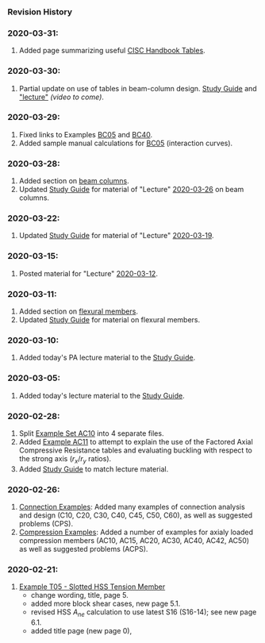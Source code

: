 ### Revision History

### 2020-03-31:

1. Added page summarizing useful [CISC Handbook Tables](Handbook-Tables).

### 2020-03-30:

1. Partial update on use of tables in beam-column design. [Study Guide](Study-Guide) and ["lecture"](http://holtz3.cee.carleton.ca/recordings/3205/2020/2020-04-02/) _(video to come)_.

### 2020-03-29:

1. Fixed links to Examples [BC05](beam-column/BC05/index) and [BC40](beam-column/BC40/index).
2. Added sample manual calculations for [BC05](beam-column/BC05/index) (interaction curves).

### 2020-03-28:

1. Added section on [beam columns](beam-column/beam-column).
1. Updated [Study Guide](Study-Guide) for material of "Lecture" [2020-03-26](http://holtz3.cee.carleton.ca/recordings/3205/2020/2020-03-26/) on beam columns.

### 2020-03-22:

1. Updated [Study Guide](Study-Guide) for material of "Lecture" [2020-03-19](http://holtz3.cee.carleton.ca/recordings/3205/2020/2020-03-19/).

### 2020-03-15:

1. Posted material for "Lecture" [2020-03-12](http://holtz3.cee.carleton.ca/recordings/3205/2020/2020-03-12/).

### 2020-03-11:

1. Added section on [flexural members](flexure/flexure).
1. Updated [Study Guide](Study-Guide) for material on flexural members.

### 2020-03-10:

1. Added today's PA lecture material to the [Study Guide](Study-Guide).

### 2020-03-05:

1. Added today's lecture material to the [Study Guide](Study-Guide).

### 2020-02-28:

1. Split [Example Set AC10](compression/AC10/AC10) into 4 separate files.
1. Added [Example AC11](compression/AC11/AC11) to attempt to explain the use
   of the Factored Axial Compressive Resistance tables and evaluating
   buckling with respect to the strong axis ($r_x/r_y$ ratios).
1. Added [Study Guide](Study-Guide) to match lecture material.

### 2020-02-26:

1. [Connection Examples](connection/index): Added many examples of 
   connection analysis and design (C10, C20, C30, C40, C45, C50, C60),
   as well as suggested problems (CPS).
1. [Compression Examples](compression/index): Added a number of examples
   for axialy loaded compression members (AC10, AC15, AC20, AC30, AC40, 
   AC42, AC50)
   as well as suggested problems (ACPS).

### 2020-02-21:

1. [Example T05 - Slotted HSS Tension Member](tension/T05/T05)
   - change wording, title, page 5.
   - added more block shear cases, new page 5.1.
   - revised HSS $A_{ne}$ calculation to use latest S16 (S16-14); see
     new page 6.1.
   - added title page (new page 0),
